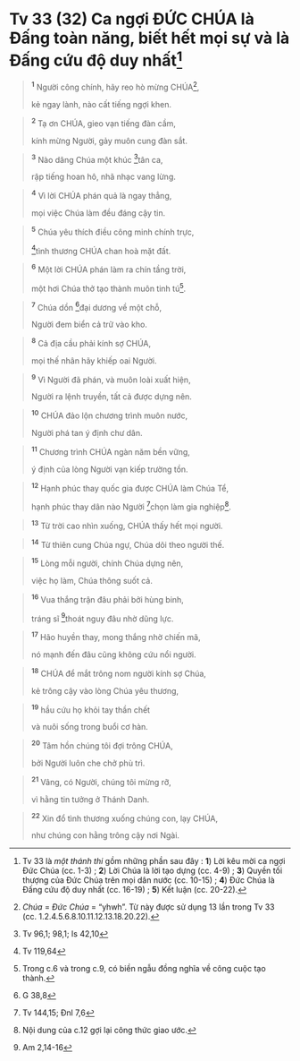 # Tv 33 (32) Ca ngợi ĐỨC CHÚA là Đấng toàn năng, biết hết mọi sự và là Đấng cứu độ duy nhất[^1]

> <sup><b>1</b></sup> Người công chính, hãy reo hò mừng CHÚA[^2],
> 
> kẻ ngay lành, nào cất tiếng ngợi khen.
>


> <sup><b>2</b></sup> Tạ ơn CHÚA, gieo vạn tiếng đàn cầm,
> 
> kính mừng Người, gảy muôn cung đàn sắt.
>


> <sup><b>3</b></sup> Nào dâng Chúa một khúc [^1*]tân ca,
> 
> rập tiếng hoan hô, nhã nhạc vang lừng.
>


> <sup><b>4</b></sup> Vì lời CHÚA phán quả là ngay thẳng,
> 
> mọi việc Chúa làm đều đáng cậy tin.
>


> <sup><b>5</b></sup> Chúa yêu thích điều công minh chính trực,
> 
> [^2*]tình thương CHÚA chan hoà mặt đất.
>


> <sup><b>6</b></sup> Một lời CHÚA phán làm ra chín tầng trời,
> 
> một hơi Chúa thở tạo thành muôn tinh tú[^3].
>


> <sup><b>7</b></sup> Chúa dồn [^3*]đại dương về một chỗ,
> 
> Người đem biển cả trữ vào kho.
>


> <sup><b>8</b></sup> Cả địa cầu phải kính sợ CHÚA,
> 
> mọi thế nhân hãy khiếp oai Người.
>


> <sup><b>9</b></sup> Vì Người đã phán, và muôn loài xuất hiện,
> 
> Người ra lệnh truyền, tất cả được dựng nên.
>


> <sup><b>10</b></sup> CHÚA đảo lộn chương trình muôn nước,
> 
> Người phá tan ý định chư dân.
>


> <sup><b>11</b></sup> Chương trình CHÚA ngàn năm bền vững,
> 
> ý định của lòng Người vạn kiếp trường tồn.
>


> <sup><b>12</b></sup> Hạnh phúc thay quốc gia được CHÚA làm Chúa Tể,
> 
> hạnh phúc thay dân nào Người [^4*]chọn làm gia nghiệp[^4].
>


> <sup><b>13</b></sup> Từ trời cao nhìn xuống, CHÚA thấy hết mọi người.
>


> <sup><b>14</b></sup> Từ thiên cung Chúa ngự, Chúa dõi theo người thế.
>


> <sup><b>15</b></sup> Lòng mỗi người, chính Chúa dựng nên,
> 
> việc họ làm, Chúa thông suốt cả.
>


> <sup><b>16</b></sup> Vua thắng trận đâu phải bởi hùng binh,
> 
> tráng sĩ [^5*]thoát nguy đâu nhờ dũng lực.
>


> <sup><b>17</b></sup> Hão huyền thay, mong thắng nhờ chiến mã,
> 
> nó mạnh đến đâu cũng không cứu nổi người.
>


> <sup><b>18</b></sup> CHÚA để mắt trông nom người kính sợ Chúa,
> 
> kẻ trông cậy vào lòng Chúa yêu thương,
>


> <sup><b>19</b></sup> hầu cứu họ khỏi tay thần chết
> 
> và nuôi sống trong buổi cơ hàn.
>


> <sup><b>20</b></sup> Tâm hồn chúng tôi đợi trông CHÚA,
> 
> bởi Người luôn che chở phù trì.
>


> <sup><b>21</b></sup> Vâng, có Người, chúng tôi mừng rỡ,
> 
> vì hằng tin tưởng ở Thánh Danh.
>


> <sup><b>22</b></sup> Xin đổ tình thương xuống chúng con, lạy CHÚA,
> 
> như chúng con hằng trông cậy nơi Ngài.
>

[^1]: Tv 33 là <i>một thánh thi</i> gồm những phần sau đây : <b>1</b>) Lời kêu mời ca ngợi Đức Chúa (cc. 1-3) ; <b>2</b>) Lời Chúa là lời tạo dựng (cc. 4-9) ; <b>3</b>) Quyền tối thượng của Đức Chúa trên mọi dân nước (cc. 10-15) ; <b>4</b>) Đức Chúa là Đấng cứu độ duy nhất (cc. 16-19) ; <b>5</b>) Kết luận (cc. 20-22).
[^2]: <i>Chúa</i> = <i>Đức Chúa</i> = “<span class="hebrew-translit">yhwh</span>”. Từ này được sử dụng 13 lần trong Tv 33 (cc. 1.2.4.5.6.8.10.11.12.13.18.20.22).
[^3]: Trong c.6 và trong c.9, có biền ngẫu đồng nghĩa về công cuộc tạo thành.
[^4]: Nội dung của c.12 gợi lại công thức giao ước.
[^1*]: Tv 96,1; 98,1; Is 42,10
[^2*]: Tv 119,64
[^3*]: G 38,8
[^4*]: Tv 144,15; Đnl 7,6
[^5*]: Am 2,14-16

